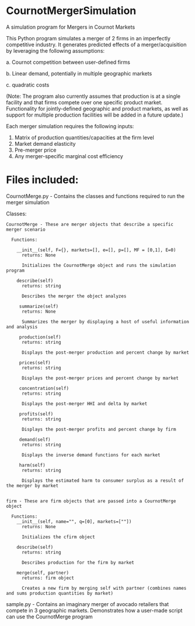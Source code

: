 # CournotMergerSimulation
A simulation program for Mergers in Cournot Markets

This Python program simulates a merger of 2 firms in an imperfectly competitive industry. It generates predicted effects of a merger/acquisition by leveraging the following
assumptions:

a. Cournot competition between user-defined firms

b. Linear demand, potentially in multiple geographic markets

c. quadratic costs

(Note: The program also currently assumes that production is at a single facility and that firms compete over one specific product market. Functionality for jointly-defined geographic and product markets, as well as support for multiple production facilities will be added in a future update.)

Each merger simulation requires the following inputs:
1. Matrix of production quantities/capacities at the firm level
2. Market demand elasticity
3. Pre-merger price
4. Any merger-specific marginal cost efficiency

# Files included:
CournotMerge.py - Contains the classes and functions required to run the merger simulation
  
  Classes:
    
    CournotMerge - These are merger objects that describe a specific merger scenario
    
      Functions:
      
        __init__(self, F={}, markets=[], e=[], p=[], MF = [0,1], E=0)
          returns: None
          
          Initializes the CournotMerge object and runs the simulation program
        
        describe(self)
          returns: string
          
          Describes the merger the object analyzes 
          
         summarize(self)
          returns: None 
          
          Summarizes the merger by displaying a host of useful information and analysis
          
         production(self)
          returns: string
          
          Displays the post-merger production and percent change by market
          
         prices(self)
          returns: string
          
          Displays the post-merger prices and percent change by market
         
         concentration(self)
          returns: string
          
          Displays the post-merger HHI and delta by market
          
         profits(self)
          returns: string
          
          Displays the post-merger profits and percent change by firm
          
         demand(self)
          returns: string
          
          Displays the inverse demand functions for each market
         
         harm(self)
          returns: string
          
          Displays the estimated harm to consumer surplus as a result of the merger by market
         
      
    firm - These are firm objects that are passed into a CournotMerge object
  
      Functions:
        __init__(self, name="", q=[0], markets=[""])
          returns: None
          
          Initializes the cfirm object
        
        describe(self)
          returns: string
          
          Describes production for the firm by market
        
        merge(self, partner)
          returns: firm object
          
          Creates a new firm by merging self with partner (combines names and sums production quantities by market)
         
         
sample.py - Contains an imaginary merger of avocado retailers that compete in 3 geographic markets. Demonstrates how a user-made  script can use the CournotMerge program
    
